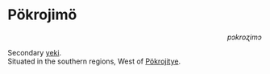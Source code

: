 
# Pökrojimö

<div align="right"><i>pɔkroʐimɔ</i></div>

Secondary [yeki](../Kivümi%20Language/Kivümi%20Dictionary/yeki.md).  
Situated in the southern regions, West of [Pökrojitye](Pökrojitye.md).